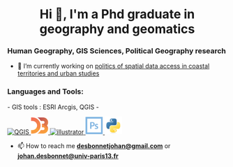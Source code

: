 <h1 align="center">Hi 👋, I'm a Phd graduate in geography and geomatics </h1>
<h3 align="left">Human Geography, GIS Sciences, Political Geography research</h3>

- 🔭 I’m currently working on [politics of spatial data access in coastal territories and urban studies](https://www-iuem.univ-brest.fr/pops/projects/ainfogeo)

<h3 align="left">Languages and Tools:</h3>
- GIS tools : ESRI Arcgis, QGIS
- 
<p align="left"> <a href="https://www.qgis.org/" target="_blank"> <img src="https://qgis.org/en/_downloads/346c98156457acb14251dbfd0b88a027/qgis-logo.svg" alt="QGIS" width="40" height="40"/> </a> <a href="https://d3js.org/" target="_blank"> <img src="https://raw.githubusercontent.com/devicons/devicon/master/icons/d3js/d3js-original.svg" alt="d3js" width="40" height="40"/> </a> <a href="https://www.adobe.com/in/products/illustrator.html" target="_blank"> <img src="https://www.vectorlogo.zone/logos/adobe_illustrator/adobe_illustrator-icon.svg" alt="illustrator" width="40" height="40"/> </a> <a href="https://www.photoshop.com/en" target="_blank"> <img src="https://raw.githubusercontent.com/devicons/devicon/master/icons/photoshop/photoshop-line.svg" alt="photoshop" width="40" height="40"/> </a> <a href="https://www.python.org" target="_blank"> <img src="https://raw.githubusercontent.com/devicons/devicon/master/icons/python/python-original.svg" alt="python" width="40" height="40"/> </a> </p>

- 📫 How to reach me **desbonnetjohan@gmail.com** or **johan.desbonnet@univ-paris13.fr**
